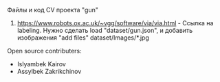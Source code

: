 Файлы и код CV проекта "gun"

1. https://www.robots.ox.ac.uk/~vgg/software/via/via.html - Ссылка на labeling. 
Нужно сделать load "dataset/gun.json", и добавить изображения "add files" dataset/Images/*.jpg

Open source contributers:
- Islyambek Kairov
- Assylbek Zakrikchinov
